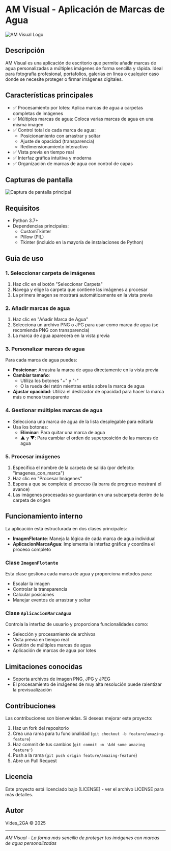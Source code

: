 # AM Visual - Aplicación de Marcas de Agua

![AM Visual Logo](https://drive.google.com/file/d/1PDedP8YEdyJN4aniPfCLX9udPwI7mVTt/view?usp=drive_link)

## Descripción

AM Visual es una aplicación de escritorio que permite añadir marcas de agua personalizadas a múltiples imágenes de forma sencilla y rápida. Ideal para fotografía profesional, portafolios, galerías en línea o cualquier caso donde se necesite proteger o firmar imágenes digitales.

## Características principales

- ✅ Procesamiento por lotes: Aplica marcas de agua a carpetas completas de imágenes
- ✅ Múltiples marcas de agua: Coloca varias marcas de agua en una misma imagen
- ✅ Control total de cada marca de agua:
  - Posicionamiento con arrastrar y soltar
  - Ajuste de opacidad (transparencia)
  - Redimensionamiento interactivo
- ✅ Vista previa en tiempo real
- ✅ Interfaz gráfica intuitiva y moderna
- ✅ Organización de marcas de agua con control de capas

## Capturas de pantalla

![Captura de pantalla principal](https://drive.google.com/file/d/1VyQuQrf1Ui5jnt7dauyz1hA6-fe7mXSA/view?usp=sharing)

## Requisitos

- Python 3.7+
- Dependencias principales:
  - CustomTkinter
  - Pillow (PIL)
  - Tkinter (incluido en la mayoría de instalaciones de Python)


## Guía de uso

### 1. Seleccionar carpeta de imágenes

1. Haz clic en el botón "Seleccionar Carpeta"
2. Navega y elige la carpeta que contiene las imágenes a procesar
3. La primera imagen se mostrará automáticamente en la vista previa

### 2. Añadir marcas de agua

1. Haz clic en "Añadir Marca de Agua"
2. Selecciona un archivo PNG o JPG para usar como marca de agua (se recomienda PNG con transparencia)
3. La marca de agua aparecerá en la vista previa

### 3. Personalizar marcas de agua

Para cada marca de agua puedes:

- **Posicionar**: Arrastra la marca de agua directamente en la vista previa
- **Cambiar tamaño**: 
  - Utiliza los botones "+" y "-"
  - O la rueda del ratón mientras estás sobre la marca de agua
- **Ajustar opacidad**: Utiliza el deslizador de opacidad para hacer la marca más o menos transparente

### 4. Gestionar múltiples marcas de agua

- Selecciona una marca de agua de la lista desplegable para editarla
- Usa los botones:
  - **Eliminar**: Para quitar una marca de agua
  - **▲** y **▼**: Para cambiar el orden de superposición de las marcas de agua

### 5. Procesar imágenes

1. Especifica el nombre de la carpeta de salida (por defecto: "imagenes_con_marca")
2. Haz clic en "Procesar Imágenes"
3. Espera a que se complete el proceso (la barra de progreso mostrará el avance)
4. Las imágenes procesadas se guardarán en una subcarpeta dentro de la carpeta de origen

## Funcionamiento interno

La aplicación está estructurada en dos clases principales:

- **ImagenFlotante**: Maneja la lógica de cada marca de agua individual
- **AplicacionMarcaAgua**: Implementa la interfaz gráfica y coordina el proceso completo

### Clase `ImagenFlotante`

Esta clase gestiona cada marca de agua y proporciona métodos para:
- Escalar la imagen
- Controlar la transparencia
- Calcular posiciones
- Manejar eventos de arrastrar y soltar

### Clase `AplicacionMarcaAgua`

Controla la interfaz de usuario y proporciona funcionalidades como:
- Selección y procesamiento de archivos
- Vista previa en tiempo real
- Gestión de múltiples marcas de agua
- Aplicación de marcas de agua por lotes

## Limitaciones conocidas

- Soporta archivos de imagen PNG, JPG y JPEG
- El procesamiento de imágenes de muy alta resolución puede ralentizar la previsualización

## Contribuciones

Las contribuciones son bienvenidas. Si deseas mejorar este proyecto:

1. Haz un fork del repositorio
2. Crea una rama para tu funcionalidad (`git checkout -b feature/amazing-feature`)
3. Haz commit de tus cambios (`git commit -m 'Add some amazing feature'`)
4. Push a la rama (`git push origin feature/amazing-feature`)
5. Abre un Pull Request

## Licencia

Este proyecto está licenciado bajo [LICENSE] - ver el archivo LICENSE para más detalles.

## Autor

Vides_2GA © 2025

---

*AM Visual - La forma más sencilla de proteger tus imágenes con marcas de agua personalizadas*
